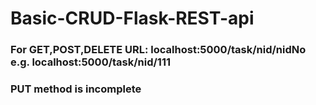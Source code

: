 # Basic-CRUD-Flask-REST-api
### For GET,POST,DELETE URL: localhost:5000/task/nid/nidNo e.g. localhost:5000/task/nid/111
### PUT method is incomplete
